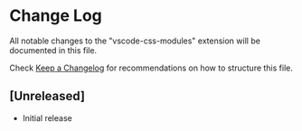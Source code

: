 # Change Log
All notable changes to the "vscode-css-modules" extension will be documented in this file.

Check [Keep a Changelog](http://keepachangelog.com/) for recommendations on how to structure this file.

## [Unreleased]
- Initial release